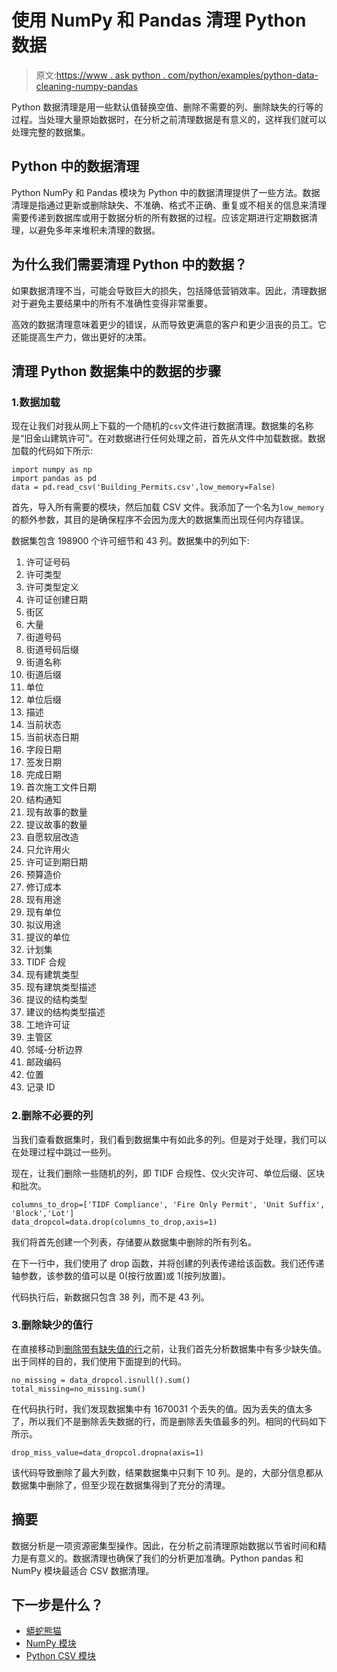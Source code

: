 # 使用 NumPy 和 Pandas 清理 Python 数据

> 原文:[https://www . ask python . com/python/examples/python-data-cleaning-numpy-pandas](https://www.askpython.com/python/examples/python-data-cleaning-numpy-pandas)

Python 数据清理是用一些默认值替换空值、删除不需要的列、删除缺失的行等的过程。当处理大量原始数据时，在分析之前清理数据是有意义的，这样我们就可以处理完整的数据集。

## Python 中的数据清理

Python NumPy 和 Pandas 模块为 Python 中的数据清理提供了一些方法。数据清理是指通过更新或删除缺失、不准确、格式不正确、重复或不相关的信息来清理需要传递到数据库或用于数据分析的所有数据的过程。应该定期进行定期数据清理，以避免多年来堆积未清理的数据。

## 为什么我们需要清理 Python 中的数据？

如果数据清理不当，可能会导致巨大的损失，包括降低营销效率。因此，清理数据对于避免主要结果中的所有不准确性变得非常重要。

高效的数据清理意味着更少的错误，从而导致更满意的客户和更少沮丧的员工。它还能提高生产力，做出更好的决策。

## 清理 Python 数据集中的数据的步骤

### 1.数据加载

现在让我们对我从网上下载的一个随机的`csv`文件进行数据清理。数据集的名称是“旧金山建筑许可”。在对数据进行任何处理之前，首先从文件中加载数据。数据加载的代码如下所示:

```
import numpy as np
import pandas as pd
data = pd.read_csv('Building_Permits.csv',low_memory=False)

```

首先，导入所有需要的模块，然后加载 CSV 文件。我添加了一个名为`low_memory`的额外参数，其目的是确保程序不会因为庞大的数据集而出现任何内存错误。

数据集包含 198900 个许可细节和 43 列。数据集中的列如下:

1.  许可证号码
2.  许可类型
3.  许可类型定义
4.  许可证创建日期
5.  街区
6.  大量
7.  街道号码
8.  街道号码后缀
9.  街道名称
10.  街道后缀
11.  单位
12.  单位后缀
13.  描述
14.  当前状态
15.  当前状态日期
16.  字段日期
17.  签发日期
18.  完成日期
19.  首次施工文件日期
20.  结构通知
21.  现有故事的数量
22.  提议故事的数量
23.  自愿软层改造
24.  只允许用火
25.  许可证到期日期
26.  预算造价
27.  修订成本
28.  现有用途
29.  现有单位
30.  拟议用途
31.  提议的单位
32.  计划集
33.  TIDF 合规
34.  现有建筑类型
35.  现有建筑类型描述
36.  提议的结构类型
37.  建议的结构类型描述
38.  工地许可证
39.  主管区
40.  邻域-分析边界
41.  邮政编码
42.  位置
43.  记录 ID

### 2.删除不必要的列

当我们查看数据集时，我们看到数据集中有如此多的列。但是对于处理，我们可以在处理过程中跳过一些列。

现在，让我们删除一些随机的列，即 TIDF 合规性、仅火灾许可、单位后缀、区块和批次。

```
columns_to_drop=['TIDF Compliance', 'Fire Only Permit', 'Unit Suffix', 'Block','Lot']
data_dropcol=data.drop(columns_to_drop,axis=1)

```

我们将首先创建一个列表，存储要从数据集中删除的所有列名。

在下一行中，我们使用了 drop 函数，并将创建的列表传递给该函数。我们还传递轴参数，该参数的值可以是 0(按行放置)或 1(按列放置)。

代码执行后，新数据只包含 38 列，而不是 43 列。

### 3.删除缺少的值行

在直接移动到[删除带有缺失值的行](https://www.askpython.com/python/examples/impute-missing-data-values)之前，让我们首先分析数据集中有多少缺失值。出于同样的目的，我们使用下面提到的代码。

```
no_missing = data_dropcol.isnull().sum()
total_missing=no_missing.sum()

```

在代码执行时，我们发现数据集中有 1670031 个丢失的值。因为丢失的值太多了，所以我们不是删除丢失数据的行，而是删除丢失值最多的列。相同的代码如下所示。

```
drop_miss_value=data_dropcol.dropna(axis=1)

```

该代码导致删除了最大列数，结果数据集中只剩下 10 列。是的，大部分信息都从数据集中删除了，但至少现在数据集得到了充分的清理。

## 摘要

数据分析是一项资源密集型操作。因此，在分析之前清理原始数据以节省时间和精力是有意义的。数据清理也确保了我们的分析更加准确。Python pandas 和 NumPy 模块最适合 CSV 数据清理。

## 下一步是什么？

*   [蟒蛇熊猫](https://www.askpython.com/python-modules/pandas/python-pandas-module-tutorial)
*   [NumPy 模块](https://www.askpython.com/python-modules/numpy/python-numpy-module)
*   [Python CSV 模块](https://www.askpython.com/python-modules/python-csv-module)